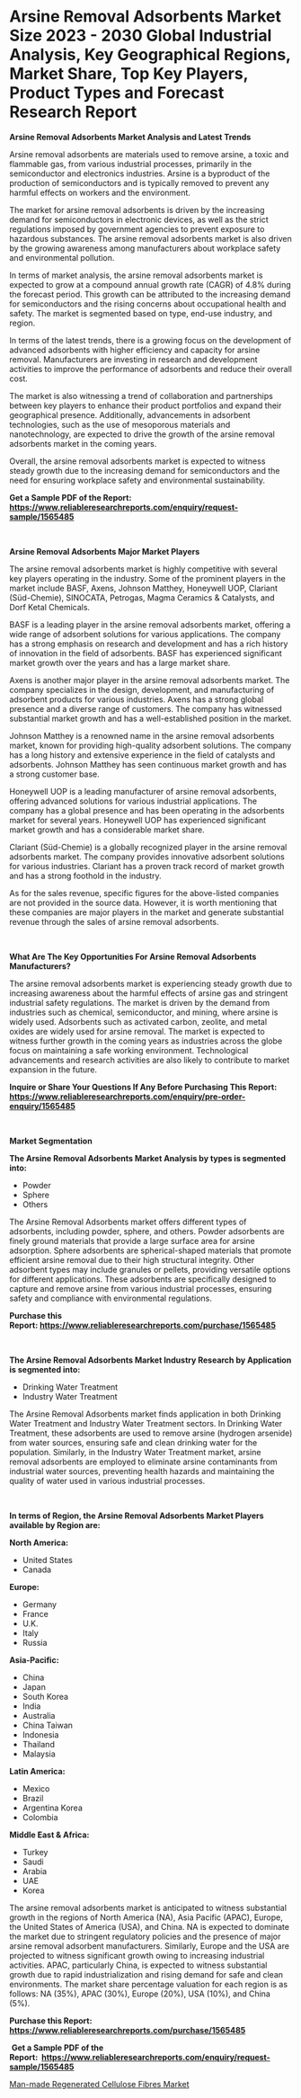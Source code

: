 <p><h1>Arsine Removal Adsorbents Market Size 2023 - 2030 Global Industrial Analysis, Key Geographical Regions, Market Share, Top Key Players, Product Types and Forecast Research Report</h1></p><p><strong>Arsine Removal Adsorbents Market Analysis and Latest Trends</strong></p>
<p><p>Arsine removal adsorbents are materials used to remove arsine, a toxic and flammable gas, from various industrial processes, primarily in the semiconductor and electronics industries. Arsine is a byproduct of the production of semiconductors and is typically removed to prevent any harmful effects on workers and the environment.</p><p>The market for arsine removal adsorbents is driven by the increasing demand for semiconductors in electronic devices, as well as the strict regulations imposed by government agencies to prevent exposure to hazardous substances. The arsine removal adsorbents market is also driven by the growing awareness among manufacturers about workplace safety and environmental pollution.</p><p>In terms of market analysis, the arsine removal adsorbents market is expected to grow at a compound annual growth rate (CAGR) of 4.8% during the forecast period. This growth can be attributed to the increasing demand for semiconductors and the rising concerns about occupational health and safety. The market is segmented based on type, end-use industry, and region.</p><p>In terms of the latest trends, there is a growing focus on the development of advanced adsorbents with higher efficiency and capacity for arsine removal. Manufacturers are investing in research and development activities to improve the performance of adsorbents and reduce their overall cost.</p><p>The market is also witnessing a trend of collaboration and partnerships between key players to enhance their product portfolios and expand their geographical presence. Additionally, advancements in adsorbent technologies, such as the use of mesoporous materials and nanotechnology, are expected to drive the growth of the arsine removal adsorbents market in the coming years.</p><p>Overall, the arsine removal adsorbents market is expected to witness steady growth due to the increasing demand for semiconductors and the need for ensuring workplace safety and environmental sustainability.</p></p>
<p><strong>Get a Sample PDF of the Report:&nbsp; <a href="https://www.reliableresearchreports.com/enquiry/request-sample/1565485">https://www.reliableresearchreports.com/enquiry/request-sample/1565485</a></strong></p>
<p>&nbsp;</p>
<p><strong>Arsine Removal Adsorbents Major Market Players</strong></p>
<p><p>The arsine removal adsorbents market is highly competitive with several key players operating in the industry. Some of the prominent players in the market include BASF, Axens, Johnson Matthey, Honeywell UOP, Clariant (Süd-Chemie), SINOCATA, Petrogas, Magma Ceramics & Catalysts, and Dorf Ketal Chemicals.</p><p>BASF is a leading player in the arsine removal adsorbents market, offering a wide range of adsorbent solutions for various applications. The company has a strong emphasis on research and development and has a rich history of innovation in the field of adsorbents. BASF has experienced significant market growth over the years and has a large market share.</p><p>Axens is another major player in the arsine removal adsorbents market. The company specializes in the design, development, and manufacturing of adsorbent products for various industries. Axens has a strong global presence and a diverse range of customers. The company has witnessed substantial market growth and has a well-established position in the market.</p><p>Johnson Matthey is a renowned name in the arsine removal adsorbents market, known for providing high-quality adsorbent solutions. The company has a long history and extensive experience in the field of catalysts and adsorbents. Johnson Matthey has seen continuous market growth and has a strong customer base.</p><p>Honeywell UOP is a leading manufacturer of arsine removal adsorbents, offering advanced solutions for various industrial applications. The company has a global presence and has been operating in the adsorbents market for several years. Honeywell UOP has experienced significant market growth and has a considerable market share.</p><p>Clariant (Süd-Chemie) is a globally recognized player in the arsine removal adsorbents market. The company provides innovative adsorbent solutions for various industries. Clariant has a proven track record of market growth and has a strong foothold in the industry.</p><p>As for the sales revenue, specific figures for the above-listed companies are not provided in the source data. However, it is worth mentioning that these companies are major players in the market and generate substantial revenue through the sales of arsine removal adsorbents.</p></p>
<p>&nbsp;</p>
<p><strong>What Are The Key Opportunities For Arsine Removal Adsorbents Manufacturers?</strong></p>
<p><p>The arsine removal adsorbents market is experiencing steady growth due to increasing awareness about the harmful effects of arsine gas and stringent industrial safety regulations. The market is driven by the demand from industries such as chemical, semiconductor, and mining, where arsine is widely used. Adsorbents such as activated carbon, zeolite, and metal oxides are widely used for arsine removal. The market is expected to witness further growth in the coming years as industries across the globe focus on maintaining a safe working environment. Technological advancements and research activities are also likely to contribute to market expansion in the future.</p></p>
<p><strong>Inquire or Share Your Questions If Any Before Purchasing This Report: <a href="https://www.reliableresearchreports.com/enquiry/pre-order-enquiry/1565485">https://www.reliableresearchreports.com/enquiry/pre-order-enquiry/1565485</a></strong></p>
<p>&nbsp;</p>
<p><strong>Market Segmentation</strong></p>
<p><strong>The Arsine Removal Adsorbents Market Analysis by types is segmented into:</strong></p>
<p><ul><li>Powder</li><li>Sphere</li><li>Others</li></ul></p>
<p><p>The Arsine Removal Adsorbents market offers different types of adsorbents, including powder, sphere, and others. Powder adsorbents are finely ground materials that provide a large surface area for arsine adsorption. Sphere adsorbents are spherical-shaped materials that promote efficient arsine removal due to their high structural integrity. Other adsorbent types may include granules or pellets, providing versatile options for different applications. These adsorbents are specifically designed to capture and remove arsine from various industrial processes, ensuring safety and compliance with environmental regulations.</p></p>
<p><strong>Purchase this Report:&nbsp;<a href="https://www.reliableresearchreports.com/purchase/1565485">https://www.reliableresearchreports.com/purchase/1565485</a></strong></p>
<p>&nbsp;</p>
<p><strong>The Arsine Removal Adsorbents Market Industry Research by Application is segmented into:</strong></p>
<p><ul><li>Drinking Water Treatment</li><li>Industry Water Treatment</li></ul></p>
<p><p>The Arsine Removal Adsorbents market finds application in both Drinking Water Treatment and Industry Water Treatment sectors. In Drinking Water Treatment, these adsorbents are used to remove arsine (hydrogen arsenide) from water sources, ensuring safe and clean drinking water for the population. Similarly, in the Industry Water Treatment market, arsine removal adsorbents are employed to eliminate arsine contaminants from industrial water sources, preventing health hazards and maintaining the quality of water used in various industrial processes.</p></p>
<p>&nbsp;</p>
<p><strong>In terms of Region, the Arsine Removal Adsorbents Market Players available by Region are:</strong></p>
<p>
    <p> <strong> North America: </strong>
        <ul>
            <li>United States</li>
            <li>Canada</li>
        </ul>
        </p> 
    <p> <strong> Europe: </strong>
        <ul>
            <li>Germany</li>
            <li>France</li>
            <li>U.K.</li>
            <li>Italy</li>
            <li>Russia</li>
        </ul>
        </p> 
    <p> <strong> Asia-Pacific: </strong>
        <ul>
            <li>China</li>
            <li>Japan</li>
            <li>South Korea</li>
            <li>India</li>
            <li>Australia</li>
            <li>China Taiwan</li>
            <li>Indonesia</li>
            <li>Thailand</li>
            <li>Malaysia</li>
        </ul>
        </p> 
    <p> <strong> Latin America: </strong>
        <ul>
            <li>Mexico</li>
            <li>Brazil</li>
            <li>Argentina Korea</li>
            <li>Colombia</li>
        </ul>
        </p> 
    <p> <strong> Middle East & Africa: </strong>
        <ul>
            <li>Turkey</li>
            <li>Saudi</li>
            <li>Arabia</li>
            <li>UAE</li>
            <li>Korea</li>
        </ul>
    </p>
    </p>
<p><p>The arsine removal adsorbents market is anticipated to witness substantial growth in the regions of North America (NA), Asia Pacific (APAC), Europe, the United States of America (USA), and China. NA is expected to dominate the market due to stringent regulatory policies and the presence of major arsine removal adsorbent manufacturers. Similarly, Europe and the USA are projected to witness significant growth owing to increasing industrial activities. APAC, particularly China, is expected to witness substantial growth due to rapid industrialization and rising demand for safe and clean environments. The market share percentage valuation for each region is as follows: NA (35%), APAC (30%), Europe (20%), USA (10%), and China (5%).</p></p>
<p><strong>Purchase this Report: <a href="https://www.reliableresearchreports.com/purchase/1565485">https://www.reliableresearchreports.com/purchase/1565485</a></strong></p>
<p>&nbsp;<strong>Get a Sample PDF of the Report:&nbsp;&nbsp;<a href="https://www.reliableresearchreports.com/enquiry/request-sample/1565485">https://www.reliableresearchreports.com/enquiry/request-sample/1565485</a></strong></p>
<p><strong></strong></p>
<p><p><a href="https://github.com/NorbertYates/Market-Research-Report-List-2/blob/main/man-made-regenerated-cellulose-fibres-market.md">Man-made Regenerated Cellulose Fibres Market</a></p></p>